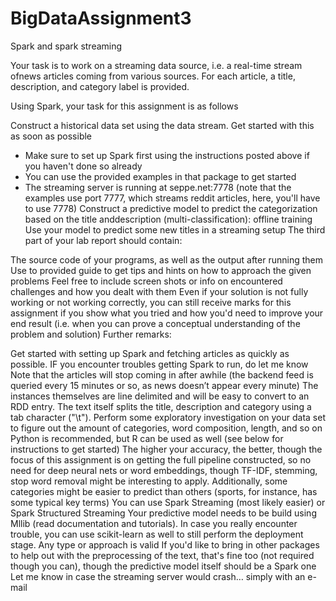 # BigDataAssignment3
Spark and spark streaming

Your task is to work on a streaming data source, i.e. a real-time stream ofnews articles coming from various sources. For each article, a title, description, and category label is provided.

Using Spark, your task for this assignment is as follows

Construct a historical data set using the data stream. Get started with this as soon as possible
 - Make sure to set up Spark first using the instructions posted above if you haven't done so already
 - You can use the provided examples in that package to get started
 - The streaming server is running at seppe.net:7778 (note that the examples use port 7777, which streams reddit articles, here, you'll have to use 7778)
Construct a predictive model to predict the categorization based on the title anddescription (multi-classification): offline training
Use your model to predict some new titles in a streaming setup 
The third part of your lab report should contain:

The source code of your programs, as well as the output after running them
Use to provided guide to get tips and hints on how to approach the given problems
Feel free to include screen shots or info on encountered challenges and how you dealt with them
Even if your solution is not fully working or not working correctly, you can still receive marks for this assignment if you show what you tried and how you'd need to improve your end result (i.e. when you can prove a conceptual understanding of the problem and solution)
Further remarks:

Get started with setting up Spark and fetching articles as quickly as possible. IF you encounter troubles getting Spark to run, do let me know
Note that the articles will stop coming in after awhile (the backend feed is queried every 15 minutes or so, as news doesn’t appear every minute)
The instances themselves are line delimited and will be easy to convert to an RDD entry. The text itself splits the title, description and category using a tab character ("\t"). Perform some exploratory investigation on your data set to figure out the amount of categories, word composition, length, and so on
Python is recommended, but R can be used as well (see below for instructions to get started)
The higher your accuracy, the better, though the focus of this assignment is on getting the full pipeline constructed, so no need for deep neural nets or word embeddings, though TF-IDF, stemming, stop word removal might be interesting to apply. Additionally, some categories might be easier to predict than others (sports, for instance, has some typical key terms)
You can use Spark Streaming (most likely easier) or Spark Structured Streaming
Your predictive model needs to be build using Mllib (read documentation and tutorials). In case you really encounter trouble, you can use scikit-learn as well to still perform the deployment stage. Any type or approach is valid
If you'd like to bring in other packages to help out with the preprocessing of the text, that's fine too (not required though you can), though the predictive model itself should be a Spark one
Let me know in case the streaming server would crash… simply with an e-mail
